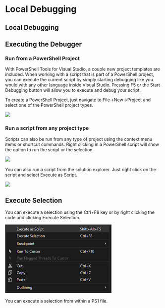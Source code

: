 # Local Debugging

## Local Debugging

## Executing the Debugger

### Run from a PowerShell Project

With PowerShell Tools for Visual Studio, a couple new project templates are included. When working with a script that is part of a PowerShell project, you can execute the current script by simply starting debugging like you would with any other language inside Visual Studio. Pressing F5 or the Start Debugging button will allow you to execute and debug your script.

To create a PowerShell Project, just navigate to File-&gt;New-&gt;Project and select one of the PowerShell project types.

![](https://camo.githubusercontent.com/fa0d1edc98590c9db85fa9dbd47d6263ecca0dfc/687474703a2f2f692e696d6775722e636f6d2f717331386a724d2e706e67)

### Run a script from any project type

Scripts can also be run from any type of project using the context menu items or shortcut commands. Right clicking in a PowerShell script will show the option to run the script or the selection.

![](https://camo.githubusercontent.com/136651d8e10a744a6515287469c6734644a7e6cb/687474703a2f2f692e696d6775722e636f6d2f4d7133376a4b552e706e67)

You can also run a script from the solution explorer. Just right click on the script and select Execute as Script.

![](https://camo.githubusercontent.com/49415f7630b636d8914d44440f59596a67b03552/687474703a2f2f692e696d6775722e636f6d2f6b5a6f6872364b2e706e67)

## Execute Selection 

You can execute a selection using the Ctrl+F8 key or by right clicking the code and clicking Execute Selection. 

![](../../.gitbook/assets/image%20%2826%29.png)

You can execute a selection from within a PS1 file. 

